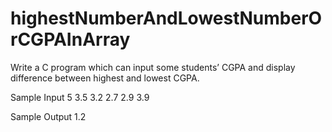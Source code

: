 # highestNumberAndLowestNumberOrCGPAInArray

Write a C program which can input some students’ CGPA and display difference between highest and lowest CGPA.

Sample Input
5
3.5 3.2 2.7 2.9 3.9

Sample Output
1.2
